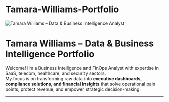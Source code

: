 # Tamara-Williams-Portfolio
<!-- Banner -->
![Tamara Williams – Data & Business Intelligence Analyst](./assets/Data%20Analyst%20Banner.png)

# Tamara Williams – Data & Business Intelligence Portfolio

Welcome! I’m a Business Intelligence and FinOps Analyst with expertise in SaaS, telecom, healthcare, and security sectors.  
My focus is on transforming raw data into **executive dashboards, compliance solutions, and financial insights** that solve operational pain points, protect revenue, and empower strategic decision-making.

---

